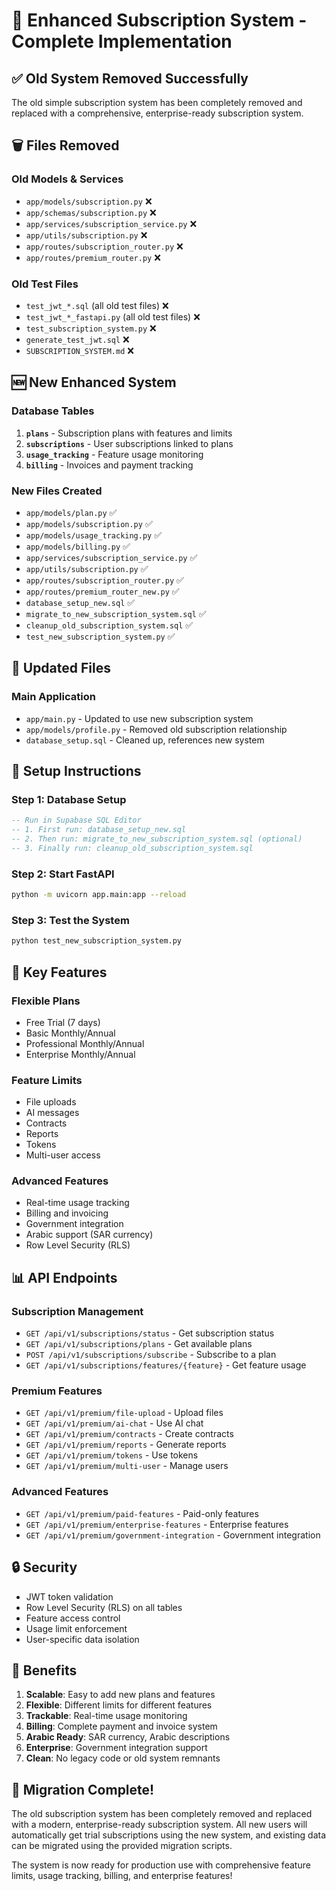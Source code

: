 # 🚀 Enhanced Subscription System - Complete Implementation

## ✅ **Old System Removed Successfully**

The old simple subscription system has been completely removed and replaced with a comprehensive, enterprise-ready subscription system.

## 🗑️ **Files Removed**

### **Old Models & Services**
- `app/models/subscription.py` ❌
- `app/schemas/subscription.py` ❌
- `app/services/subscription_service.py` ❌
- `app/utils/subscription.py` ❌
- `app/routes/subscription_router.py` ❌
- `app/routes/premium_router.py` ❌

### **Old Test Files**
- `test_jwt_*.sql` (all old test files) ❌
- `test_jwt_*_fastapi.py` (all old test files) ❌
- `test_subscription_system.py` ❌
- `generate_test_jwt.sql` ❌
- `SUBSCRIPTION_SYSTEM.md` ❌

## 🆕 **New Enhanced System**

### **Database Tables**
1. **`plans`** - Subscription plans with features and limits
2. **`subscriptions`** - User subscriptions linked to plans
3. **`usage_tracking`** - Feature usage monitoring
4. **`billing`** - Invoices and payment tracking

### **New Files Created**
- `app/models/plan.py` ✅
- `app/models/subscription.py` ✅
- `app/models/usage_tracking.py` ✅
- `app/models/billing.py` ✅
- `app/services/subscription_service.py` ✅
- `app/utils/subscription.py` ✅
- `app/routes/subscription_router.py` ✅
- `app/routes/premium_router_new.py` ✅
- `database_setup_new.sql` ✅
- `migrate_to_new_subscription_system.sql` ✅
- `cleanup_old_subscription_system.sql` ✅
- `test_new_subscription_system.py` ✅

## 🔧 **Updated Files**

### **Main Application**
- `app/main.py` - Updated to use new subscription system
- `app/models/profile.py` - Removed old subscription relationship
- `database_setup.sql` - Cleaned up, references new system

## 🚀 **Setup Instructions**

### **Step 1: Database Setup**
```sql
-- Run in Supabase SQL Editor
-- 1. First run: database_setup_new.sql
-- 2. Then run: migrate_to_new_subscription_system.sql (optional)
-- 3. Finally run: cleanup_old_subscription_system.sql
```

### **Step 2: Start FastAPI**
```bash
python -m uvicorn app.main:app --reload
```

### **Step 3: Test the System**
```bash
python test_new_subscription_system.py
```

## 🎯 **Key Features**

### **Flexible Plans**
- Free Trial (7 days)
- Basic Monthly/Annual
- Professional Monthly/Annual
- Enterprise Monthly/Annual

### **Feature Limits**
- File uploads
- AI messages
- Contracts
- Reports
- Tokens
- Multi-user access

### **Advanced Features**
- Real-time usage tracking
- Billing and invoicing
- Government integration
- Arabic support (SAR currency)
- Row Level Security (RLS)

## 📊 **API Endpoints**

### **Subscription Management**
- `GET /api/v1/subscriptions/status` - Get subscription status
- `GET /api/v1/subscriptions/plans` - Get available plans
- `POST /api/v1/subscriptions/subscribe` - Subscribe to a plan
- `GET /api/v1/subscriptions/features/{feature}` - Get feature usage

### **Premium Features**
- `GET /api/v1/premium/file-upload` - Upload files
- `GET /api/v1/premium/ai-chat` - Use AI chat
- `GET /api/v1/premium/contracts` - Create contracts
- `GET /api/v1/premium/reports` - Generate reports
- `GET /api/v1/premium/tokens` - Use tokens
- `GET /api/v1/premium/multi-user` - Manage users

### **Advanced Features**
- `GET /api/v1/premium/paid-features` - Paid-only features
- `GET /api/v1/premium/enterprise-features` - Enterprise features
- `GET /api/v1/premium/government-integration` - Government integration

## 🔒 **Security**

- JWT token validation
- Row Level Security (RLS) on all tables
- Feature access control
- Usage limit enforcement
- User-specific data isolation

## 🌟 **Benefits**

1. **Scalable**: Easy to add new plans and features
2. **Flexible**: Different limits for different features
3. **Trackable**: Real-time usage monitoring
4. **Billing**: Complete payment and invoice system
5. **Arabic Ready**: SAR currency, Arabic descriptions
6. **Enterprise**: Government integration support
7. **Clean**: No legacy code or old system remnants

## 🎉 **Migration Complete!**

The old subscription system has been completely removed and replaced with a modern, enterprise-ready subscription system. All new users will automatically get trial subscriptions using the new system, and existing data can be migrated using the provided migration scripts.

The system is now ready for production use with comprehensive feature limits, usage tracking, billing, and enterprise features!
